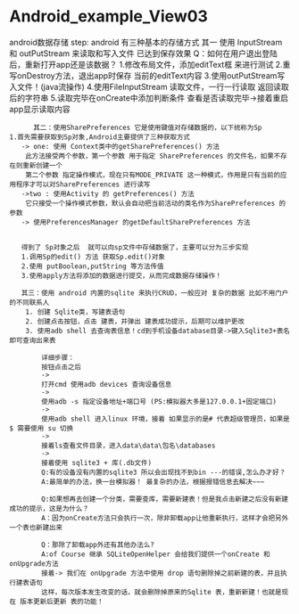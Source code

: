 # Android_example_View03
android数据存储
step: 
    android 有三种基本的存储方式 
        其一 使用 InputStream 和 outPutStream 来读取和写入文件 已达到保存效果
        Q：如何在用户退出登陆后，重新打开app还是该数据？
    1.修改布局文件，添加editText框 来进行测试
    2.重写onDestroy方法，退出app时保存 当前的editText内容
    3.使用outPutStream写入文件！(java流操作)
    4.使用FileInputStream 读取文件，一行一行读取 返回读取后的字符串
    5.读取完毕在onCreate中添加判断条件 查看是否读取完毕->接着重启app显示读取内容
    
    
          其二：使用SharePreferences 它是使用键值对存储数据的，以下统称为Sp
    1.首先需要获取到Sp对象,Android主要提供了三种获取方式
       -> one: 使用 Context类中的getSharePreferences() 方法
        此方法接受两个参数，第一个参数 用于指定 SharePreferences 的文件名，如果不存在则重新创建一个
        第二个参数 指定操作模式，现在只有MODE_PRIVATE 这一种模式，作用是只有当前的应用程序才可以对SharePreferences 进行读写
       ->two : 使用Activity 的 getPreferences() 方法
        它只接受一个操作模式参数，默认会自动把当前活动的类名作为SharePreferences 的参数
       -> 使用PreferencesManager 的getDefaultSharePreferences 方法
       
       
       得到了 Sp对象之后  就可以向sp文件中存储数据了，主要可以分为三步实现
       1.调用Sp的edit() 方法 获取Sp.edit()对象
       2.使用 putBoolean,putString 等方法传值
       3.使用apply方法将添加的数据进行提交，从而完成数据存储操作！
       
       其三：使用 android 内置的sqlite 来执行CRUD，一般应对 复杂的数据 比如不用门户 的不同联系人 
        1. 创建 Sqlite类，写建表语句
        2. 创建点击按钮，点击 建表，并弹出 建表成功提示，后期可以维护更改
        3. 使用adb shell 去查询表信息！cd到手机设备database目录->键入Sqlite3+表名即可查询出来表 
        
            详细步骤：
            按钮点击之后
            ->
            打开cmd 使用adb devices 查询设备信息
            ->
            使用adb -s 指定设备地址+端口号 (PS:模拟器大多是127.0.0.1+固定端口)
            ->
            使用adb shell 进入linux 环境，接着 如果显示的是# 代表超级管理员，如果是$ 需要使用 su 切换
            ->
            接着ls查看文件目录，进入data\data\包名\databases
            ->
            接着使用 sqlite3 + 库(.db文件)
            Q:有的设备没有内置的sqlite3 所以会出现找不到bin ---的错误,怎么办才好？
            A:最简单的办法，换一台模拟器！ 最复杂的办法，根据报错信息去解决~~~
            
            Q:如果想再去创建一个分类，需要查库，需要新建表！但是我点击新建之后没有新建成功的提示，这是为什么？
            A：因为onCreate方法只会执行一次，除非卸载app让他重新执行，这样才会把另外一个表也新建出来
            
            Q：那除了卸载app外还有其他办法么?
            A:of Course 继承 SQLiteOpenHelper 会给我们提供一个onCreate 和 onUpgrade方法
            接着-> 我们在 onUpgrade 方法中使用 drop 语句删除掉之前新建的表，并且执行建表语句
            这样，每次版本发生改变的话，就会删除掉原来的Sqlite 表，重新新建！也就是现在 版本更新后更新 表的功能！
       